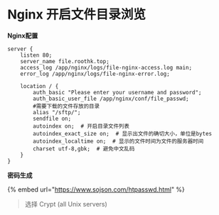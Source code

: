 # Nginx 开启文件目录浏览

&#x20;**Nginx配置**

```
server {
    listen 80;
    server_name file.roothk.top;
    access_log /app/nginx/logs/file-nginx-access.log main;
    error_log /app/nginx/logs/file-nginx-error.log;

    location / {
        auth_basic "Please enter your username and password";
        auth_basic_user_file /app/nginx/conf/file_passwd;
        #需要下载的文件存放的目录
        alias "/sftp/";
        sendfile on;
        autoindex on;  # 开启目录文件列表
        autoindex_exact_size on;  # 显示出文件的确切大小，单位是bytes
        autoindex_localtime on;  # 显示的文件时间为文件的服务器时间
        charset utf-8,gbk;  # 避免中文乱码
    }
}
```

**密码生成**

{% embed url="https://www.sojson.com/htpasswd.html" %}

> 选择 Crypt (all Unix servers)
